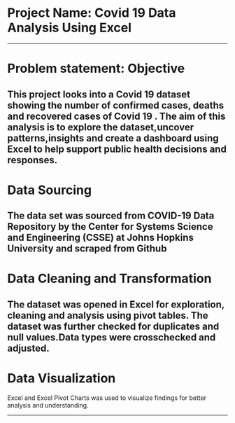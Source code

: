 # Project Name: Covid 19 Data Analysis Using Excel

----
# Problem statement: Objective
This project looks into a Covid 19 dataset showing the number of confirmed cases, deaths and recovered cases of Covid 19 . The aim of this analysis  is to explore the dataset,uncover  patterns,insights and create a dashboard using Excel to help support public health decisions and responses.
----
# Data Sourcing
The data set was sourced from COVID-19 Data Repository by the Center for Systems Science and Engineering (CSSE) at Johns Hopkins University and scraped from Github
----
# Data Cleaning and Transformation
The dataset was opened in Excel for exploration, cleaning and analysis using pivot tables. The dataset was further checked for duplicates and null values.Data types were crosschecked and adjusted.
----
# Data Visualization
Excel and Excel Pivot Charts was used to visualize findings for better analysis and understanding. 

----
